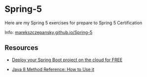# Spring-5

Here are my Spring 5 exercises for prepare to Spring 5 Certification

Info: [marekszczepansky.github.io/Spring-5](https://marekszczepansky.github.io/Spring-5)

## Resources

- [Deploy your Spring Boot project on the cloud for FREE](https://medium.com/@ryanyuliu/deploy-your-spring-boot-project-properly-for-free-66ae38012698)

- [Java 8 Method Reference: How to Use it](https://www.codementor.io/eh3rrera/using-java-8-method-reference-du10866vx)

